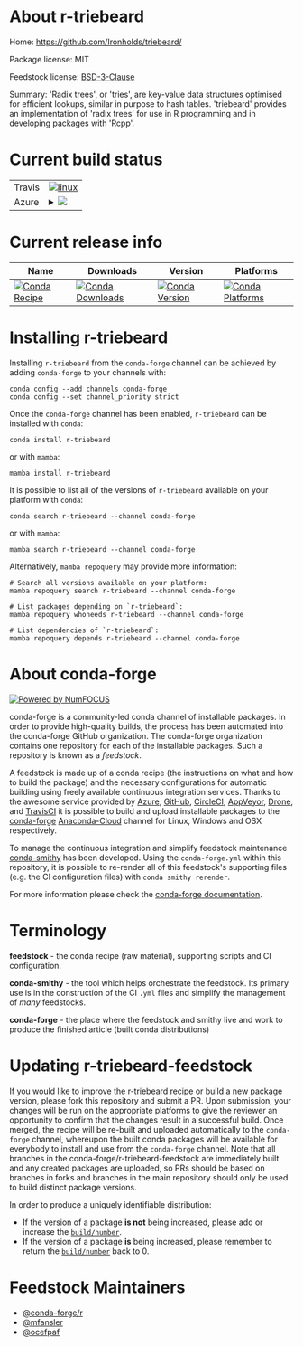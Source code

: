 About r-triebeard
=================

Home: https://github.com/Ironholds/triebeard/

Package license: MIT

Feedstock license: [BSD-3-Clause](https://github.com/conda-forge/r-triebeard-feedstock/blob/main/LICENSE.txt)

Summary: 'Radix trees', or 'tries', are key-value data structures optimised for efficient lookups, similar in purpose to hash tables. 'triebeard' provides an implementation of 'radix trees' for use in R programming and in developing packages with 'Rcpp'.

Current build status
====================


<table><tr>
    <td>Travis</td>
    <td>
      <a href="https://app.travis-ci.com/conda-forge/r-triebeard-feedstock">
        <img alt="linux" src="https://img.shields.io/travis/com/conda-forge/r-triebeard-feedstock/main.svg?label=Linux">
      </a>
    </td>
  </tr>
    
  <tr>
    <td>Azure</td>
    <td>
      <details>
        <summary>
          <a href="https://dev.azure.com/conda-forge/feedstock-builds/_build/latest?definitionId=1749&branchName=main">
            <img src="https://dev.azure.com/conda-forge/feedstock-builds/_apis/build/status/r-triebeard-feedstock?branchName=main">
          </a>
        </summary>
        <table>
          <thead><tr><th>Variant</th><th>Status</th></tr></thead>
          <tbody><tr>
              <td>linux_64_r_base4.0</td>
              <td>
                <a href="https://dev.azure.com/conda-forge/feedstock-builds/_build/latest?definitionId=1749&branchName=main">
                  <img src="https://dev.azure.com/conda-forge/feedstock-builds/_apis/build/status/r-triebeard-feedstock?branchName=main&jobName=linux&configuration=linux_64_r_base4.0" alt="variant">
                </a>
              </td>
            </tr><tr>
              <td>linux_64_r_base4.1</td>
              <td>
                <a href="https://dev.azure.com/conda-forge/feedstock-builds/_build/latest?definitionId=1749&branchName=main">
                  <img src="https://dev.azure.com/conda-forge/feedstock-builds/_apis/build/status/r-triebeard-feedstock?branchName=main&jobName=linux&configuration=linux_64_r_base4.1" alt="variant">
                </a>
              </td>
            </tr><tr>
              <td>linux_aarch64_r_base4.0</td>
              <td>
                <a href="https://dev.azure.com/conda-forge/feedstock-builds/_build/latest?definitionId=1749&branchName=main">
                  <img src="https://dev.azure.com/conda-forge/feedstock-builds/_apis/build/status/r-triebeard-feedstock?branchName=main&jobName=linux&configuration=linux_aarch64_r_base4.0" alt="variant">
                </a>
              </td>
            </tr><tr>
              <td>linux_aarch64_r_base4.1</td>
              <td>
                <a href="https://dev.azure.com/conda-forge/feedstock-builds/_build/latest?definitionId=1749&branchName=main">
                  <img src="https://dev.azure.com/conda-forge/feedstock-builds/_apis/build/status/r-triebeard-feedstock?branchName=main&jobName=linux&configuration=linux_aarch64_r_base4.1" alt="variant">
                </a>
              </td>
            </tr><tr>
              <td>linux_ppc64le_r_base4.0</td>
              <td>
                <a href="https://dev.azure.com/conda-forge/feedstock-builds/_build/latest?definitionId=1749&branchName=main">
                  <img src="https://dev.azure.com/conda-forge/feedstock-builds/_apis/build/status/r-triebeard-feedstock?branchName=main&jobName=linux&configuration=linux_ppc64le_r_base4.0" alt="variant">
                </a>
              </td>
            </tr><tr>
              <td>linux_ppc64le_r_base4.1</td>
              <td>
                <a href="https://dev.azure.com/conda-forge/feedstock-builds/_build/latest?definitionId=1749&branchName=main">
                  <img src="https://dev.azure.com/conda-forge/feedstock-builds/_apis/build/status/r-triebeard-feedstock?branchName=main&jobName=linux&configuration=linux_ppc64le_r_base4.1" alt="variant">
                </a>
              </td>
            </tr><tr>
              <td>osx_64_r_base4.0</td>
              <td>
                <a href="https://dev.azure.com/conda-forge/feedstock-builds/_build/latest?definitionId=1749&branchName=main">
                  <img src="https://dev.azure.com/conda-forge/feedstock-builds/_apis/build/status/r-triebeard-feedstock?branchName=main&jobName=osx&configuration=osx_64_r_base4.0" alt="variant">
                </a>
              </td>
            </tr><tr>
              <td>osx_64_r_base4.1</td>
              <td>
                <a href="https://dev.azure.com/conda-forge/feedstock-builds/_build/latest?definitionId=1749&branchName=main">
                  <img src="https://dev.azure.com/conda-forge/feedstock-builds/_apis/build/status/r-triebeard-feedstock?branchName=main&jobName=osx&configuration=osx_64_r_base4.1" alt="variant">
                </a>
              </td>
            </tr><tr>
              <td>osx_arm64_r_base4.0</td>
              <td>
                <a href="https://dev.azure.com/conda-forge/feedstock-builds/_build/latest?definitionId=1749&branchName=main">
                  <img src="https://dev.azure.com/conda-forge/feedstock-builds/_apis/build/status/r-triebeard-feedstock?branchName=main&jobName=osx&configuration=osx_arm64_r_base4.0" alt="variant">
                </a>
              </td>
            </tr><tr>
              <td>osx_arm64_r_base4.1</td>
              <td>
                <a href="https://dev.azure.com/conda-forge/feedstock-builds/_build/latest?definitionId=1749&branchName=main">
                  <img src="https://dev.azure.com/conda-forge/feedstock-builds/_apis/build/status/r-triebeard-feedstock?branchName=main&jobName=osx&configuration=osx_arm64_r_base4.1" alt="variant">
                </a>
              </td>
            </tr><tr>
              <td>win_64_r_base4.0</td>
              <td>
                <a href="https://dev.azure.com/conda-forge/feedstock-builds/_build/latest?definitionId=1749&branchName=main">
                  <img src="https://dev.azure.com/conda-forge/feedstock-builds/_apis/build/status/r-triebeard-feedstock?branchName=main&jobName=win&configuration=win_64_r_base4.0" alt="variant">
                </a>
              </td>
            </tr><tr>
              <td>win_64_r_base4.1</td>
              <td>
                <a href="https://dev.azure.com/conda-forge/feedstock-builds/_build/latest?definitionId=1749&branchName=main">
                  <img src="https://dev.azure.com/conda-forge/feedstock-builds/_apis/build/status/r-triebeard-feedstock?branchName=main&jobName=win&configuration=win_64_r_base4.1" alt="variant">
                </a>
              </td>
            </tr>
          </tbody>
        </table>
      </details>
    </td>
  </tr>
</table>

Current release info
====================

| Name | Downloads | Version | Platforms |
| --- | --- | --- | --- |
| [![Conda Recipe](https://img.shields.io/badge/recipe-r--triebeard-green.svg)](https://anaconda.org/conda-forge/r-triebeard) | [![Conda Downloads](https://img.shields.io/conda/dn/conda-forge/r-triebeard.svg)](https://anaconda.org/conda-forge/r-triebeard) | [![Conda Version](https://img.shields.io/conda/vn/conda-forge/r-triebeard.svg)](https://anaconda.org/conda-forge/r-triebeard) | [![Conda Platforms](https://img.shields.io/conda/pn/conda-forge/r-triebeard.svg)](https://anaconda.org/conda-forge/r-triebeard) |

Installing r-triebeard
======================

Installing `r-triebeard` from the `conda-forge` channel can be achieved by adding `conda-forge` to your channels with:

```
conda config --add channels conda-forge
conda config --set channel_priority strict
```

Once the `conda-forge` channel has been enabled, `r-triebeard` can be installed with `conda`:

```
conda install r-triebeard
```

or with `mamba`:

```
mamba install r-triebeard
```

It is possible to list all of the versions of `r-triebeard` available on your platform with `conda`:

```
conda search r-triebeard --channel conda-forge
```

or with `mamba`:

```
mamba search r-triebeard --channel conda-forge
```

Alternatively, `mamba repoquery` may provide more information:

```
# Search all versions available on your platform:
mamba repoquery search r-triebeard --channel conda-forge

# List packages depending on `r-triebeard`:
mamba repoquery whoneeds r-triebeard --channel conda-forge

# List dependencies of `r-triebeard`:
mamba repoquery depends r-triebeard --channel conda-forge
```


About conda-forge
=================

[![Powered by
NumFOCUS](https://img.shields.io/badge/powered%20by-NumFOCUS-orange.svg?style=flat&colorA=E1523D&colorB=007D8A)](https://numfocus.org)

conda-forge is a community-led conda channel of installable packages.
In order to provide high-quality builds, the process has been automated into the
conda-forge GitHub organization. The conda-forge organization contains one repository
for each of the installable packages. Such a repository is known as a *feedstock*.

A feedstock is made up of a conda recipe (the instructions on what and how to build
the package) and the necessary configurations for automatic building using freely
available continuous integration services. Thanks to the awesome service provided by
[Azure](https://azure.microsoft.com/en-us/services/devops/), [GitHub](https://github.com/),
[CircleCI](https://circleci.com/), [AppVeyor](https://www.appveyor.com/),
[Drone](https://cloud.drone.io/welcome), and [TravisCI](https://travis-ci.com/)
it is possible to build and upload installable packages to the
[conda-forge](https://anaconda.org/conda-forge) [Anaconda-Cloud](https://anaconda.org/)
channel for Linux, Windows and OSX respectively.

To manage the continuous integration and simplify feedstock maintenance
[conda-smithy](https://github.com/conda-forge/conda-smithy) has been developed.
Using the ``conda-forge.yml`` within this repository, it is possible to re-render all of
this feedstock's supporting files (e.g. the CI configuration files) with ``conda smithy rerender``.

For more information please check the [conda-forge documentation](https://conda-forge.org/docs/).

Terminology
===========

**feedstock** - the conda recipe (raw material), supporting scripts and CI configuration.

**conda-smithy** - the tool which helps orchestrate the feedstock.
                   Its primary use is in the construction of the CI ``.yml`` files
                   and simplify the management of *many* feedstocks.

**conda-forge** - the place where the feedstock and smithy live and work to
                  produce the finished article (built conda distributions)


Updating r-triebeard-feedstock
==============================

If you would like to improve the r-triebeard recipe or build a new
package version, please fork this repository and submit a PR. Upon submission,
your changes will be run on the appropriate platforms to give the reviewer an
opportunity to confirm that the changes result in a successful build. Once
merged, the recipe will be re-built and uploaded automatically to the
`conda-forge` channel, whereupon the built conda packages will be available for
everybody to install and use from the `conda-forge` channel.
Note that all branches in the conda-forge/r-triebeard-feedstock are
immediately built and any created packages are uploaded, so PRs should be based
on branches in forks and branches in the main repository should only be used to
build distinct package versions.

In order to produce a uniquely identifiable distribution:
 * If the version of a package **is not** being increased, please add or increase
   the [``build/number``](https://docs.conda.io/projects/conda-build/en/latest/resources/define-metadata.html#build-number-and-string).
 * If the version of a package **is** being increased, please remember to return
   the [``build/number``](https://docs.conda.io/projects/conda-build/en/latest/resources/define-metadata.html#build-number-and-string)
   back to 0.

Feedstock Maintainers
=====================

* [@conda-forge/r](https://github.com/conda-forge/r/)
* [@mfansler](https://github.com/mfansler/)
* [@ocefpaf](https://github.com/ocefpaf/)

